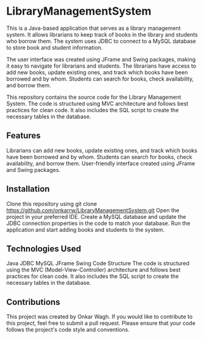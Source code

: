 # LibraryManagementSystem
This is a Java-based application that serves as a library management system. It allows librarians to keep track of books in the library and students who borrow them. The system uses JDBC to connect to a MySQL database to store book and student information.

The user interface was created using JFrame and Swing packages, making it easy to navigate for librarians and students. The librarians have access to add new books, update existing ones, and track which books have been borrowed and by whom. Students can search for books, check availability, and borrow them.

This repository contains the source code for the Library Management System. The code is structured using MVC architecture and follows best practices for clean code. It also includes the SQL script to create the necessary tables in the database.


## Features
Librarians can add new books, update existing ones, and track which books have been borrowed and by whom.
Students can search for books, check availability, and borrow them.
User-friendly interface created using JFrame and Swing packages.

## Installation
Clone this repository using git clone https://github.com/onkarrw/LibraryManagementSystem.git
Open the project in your preferred IDE.
Create a MySQL database and update the JDBC connection properties in the code to match your database.
Run the application and start adding books and students to the system.

## Technologies Used
Java
JDBC
MySQL
JFrame
Swing
Code Structure
The code is structured using the MVC (Model-View-Controller) architecture and follows best practices for clean code. It also includes the SQL script to create the necessary tables in the database.

## Contributions
This project was created by Onkar Wagh. If you would like to contribute to this project, feel free to submit a pull request. Please ensure that your code follows the project's code style and conventions.
